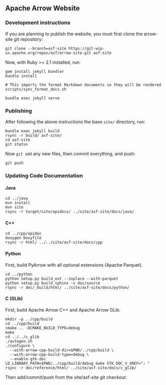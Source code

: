 <!---
  Licensed under the Apache License, Version 2.0 (the "License");
  you may not use this file except in compliance with the License.
  You may obtain a copy of the License at

   http://www.apache.org/licenses/LICENSE-2.0

  Unless required by applicable law or agreed to in writing, software
  distributed under the License is distributed on an "AS IS" BASIS,
  WITHOUT WARRANTIES OR CONDITIONS OF ANY KIND, either express or implied.
  See the License for the specific language governing permissions and
  limitations under the License. See accompanying LICENSE file.
-->

## Apache Arrow Website

### Development instructions

If you are planning to publish the website, you must first clone the arrow-site
git repository:

```shell
git clone --branch=asf-site https://git-wip-us.apache.org/repos/asf/arrow-site.git asf-site
```

Now, with Ruby >= 2.1 installed, run:

```shell
gem install jekyll bundler
bundle install

# This imports the format Markdown documents so they will be rendered
scripts/sync_format_docs.sh

bundle exec jekyll serve
```

### Publishing

After following the above instructions the base `site/` directory, run:

```shell
bundle exec jekyll build
rsync -r build/ asf-site/
cd asf-site
git status
```

Now `git add` any new files, then commit everything, and push:

```
git push
```

### Updating Code Documentation

#### Java

```
cd ../java
mvn install
mvn site
rsync -r target/site/apidocs/ ../site/asf-site/docs/java/
```

#### C++

```
cd ../cpp/apidoc
doxygen Doxyfile
rsync -r html/ ../../site/asf-site/docs/cpp
```

#### Python

First, build PyArrow with all optional extensions (Apache Parquet).

```
cd ../python
python setup.py build_ext --inplace --with-parquet
python setup.py build_sphinx -s doc/source
rsync -r doc/_build/html/ ../site/asf-site/docs/python/
```

#### C (GLib)

First, build Apache Arrow C++ and Apache Arrow GLib.

```
mkdir -p ../cpp/build
cd ../cpp/build
cmake .. -DCMAKE_BUILD_TYPE=debug
make
cd ../../c_glib
./autogen.sh
./configure \
  --with-arrow-cpp-build-dir=$PWD/../cpp/build \
  --with-arrow-cpp-build-type=debug \
  --enable-gtk-doc
LD_LIBRARY_PATH=$PWD/../cpp/build/debug make GTK_DOC_V_XREF=": "
rsync -r doc/reference/html/ ../site/asf-site/docs/c_glib/
```

Then add/commit/push from the site/asf-site git checkout.
